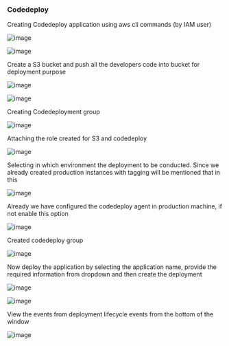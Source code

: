 ### Codedeploy

Creating Codedeploy application using aws cli commands (by IAM user)

  ![image](https://user-images.githubusercontent.com/119385929/211189306-f7ee7b09-3715-4704-a3a0-5f48233cd5a7.png)
  
  ![image](https://user-images.githubusercontent.com/119385929/211188763-fb5cc247-afa0-4878-9985-96dbb6864df7.png)

Create a S3 bucket and push all the developers code into bucket for deployment purpose

![image](https://user-images.githubusercontent.com/119385929/211189402-393d3f7f-6196-4edf-9644-5c311bf1ec49.png)

![image](https://user-images.githubusercontent.com/119385929/211189440-c56dfde3-930c-45ee-87ef-be324bc9115b.png)

Creating Codedeployment group

  ![image](https://user-images.githubusercontent.com/119385929/211188842-5f46646d-1014-4b42-9639-15f8aa2ab2bd.png)

Attaching the role created for S3 and codedeploy

  ![image](https://user-images.githubusercontent.com/119385929/211188896-e726bdd6-6bd2-4996-8363-cd6add9bc069.png)

Selecting in which environment the deployment to be conducted. Since we already created production instances with tagging will be mentioned that in this

  ![image](https://user-images.githubusercontent.com/119385929/211188951-2fce8a39-6231-495d-b8a8-8d219649ef14.png)

Already we have configured the codedeploy agent in production machine, if not enable this option

  ![image](https://user-images.githubusercontent.com/119385929/211189064-882bd118-c98a-453d-8b07-78efedc20885.png)

Created codedeploy group

  ![image](https://user-images.githubusercontent.com/119385929/211188799-d65cd4b2-f95c-4fc3-b518-346086cf86b2.png)
  
 Now deploy the application by selecting the application name, provide the required information from dropdown and then create the deployment
 
  ![image](https://user-images.githubusercontent.com/119385929/211190813-71924e59-6e36-4b18-936b-947298ab5796.png)

  ![image](https://user-images.githubusercontent.com/119385929/211190870-d176a829-c87e-487a-8f6c-e097b51ef189.png)

View the events from deployment lifecycle events from the bottom of the window

  ![image](https://user-images.githubusercontent.com/119385929/211190922-9e514bc1-d843-414a-b637-b3134f4e5ed9.png)

  


